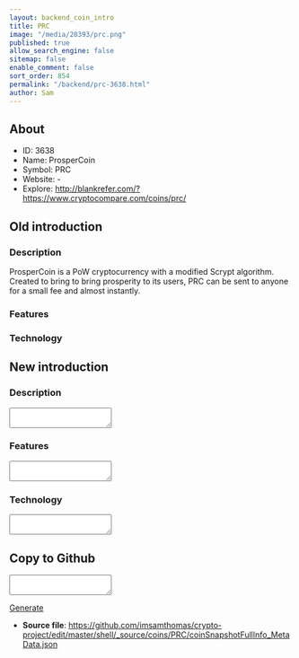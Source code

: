 ```yaml
---
layout: backend_coin_intro
title: PRC
image: "/media/20393/prc.png"
published: true
allow_search_engine: false
sitemap: false
enable_comment: false
sort_order: 854
permalink: "/backend/prc-3638.html"
author: Sam
---
```


## About

- ID: 3638
- Name: ProsperCoin
- Symbol: PRC
- Website: -
- Explore: http://blankrefer.com/?https://www.cryptocompare.com/coins/prc/


## Old introduction

### Description

<p>ProsperCoin is a PoW cryptocurrency with a modified Scrypt algorithm. Created to bring to bring prosperity to its users, PRC can be sent to anyone for a small fee and almost instantly.</p>

### Features


### Technology




## New introduction


### Description
<textarea id="meta_description" name="description"></textarea>

### Features
<textarea id="meta_features" name="features"></textarea>

### Technology
<textarea id="meta_technology" name="technology"></textarea>


## Copy to Github

<textarea id="coinsnapshotfullinfo_metadata"></textarea>

<a href="#gen" onclick="generateMetaDatJson()">Generate</a>

- **Source file**: <a href="https://github.com/imsamthomas/crypto-project/edit/master/shell/_source/coins/PRC/coinSnapshotFullInfo_MetaData.json">https://github.com/imsamthomas/crypto-project/edit/master/shell/_source/coins/PRC/coinSnapshotFullInfo_MetaData.json</a>

